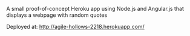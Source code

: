 A small proof-of-concept Heroku app using Node.js and Angular.js that displays a webpage with random quotes

Deployed at:
http://agile-hollows-2218.herokuapp.com/